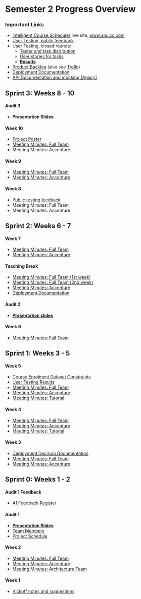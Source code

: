 # Semester 2 Progress Overview

### Important Links

* [Intelligent Course Scheduler](https://www.anuics.com) live site, www.anuics.com
* [User Testing, public feedback](Sprint_2/public-testing-feedback.md)
* User Testing, closed rounds: 
  - [Tester and task distribution](Sprint_1/test-distribution.md)
  - [User stories for tasks](Sprint_1/user-story.md)
  - [**Results**](Sprint_1/user-testing.md)
* [Product Backlog](product-backlog.md) (also see [Trello](https://trello.com/b/lNhn5e9R/))
* [Deployment Documentation](Sprint_2/deployment-documentation.md)
* [API Documentation and mocking (Apiary)](https://courseai.docs.apiary.io/)

## Sprint 3: Weeks 8 - 10

#### Audit 3

* **Presentation Slides**

#### Week 10

* [Project Poster](Sprint_2/PDF/project-poster-2.pdf)
* [Meeting Minutes: Full Team](Sprint_2/team-week-10-minutes.md)
* Meeting Minutes: Accenture

#### Week 9

* [Meeting Minutes: Full Team](Sprint_2/team-week-9-minutes.md)
* [Meeting Minutes: Accenture](Sprint_2/accenture-week-9-minutes.md)

#### Week 8

* [Public testing feedback](Sprint_2/public-testing-feedback.md)
* Meeting Minutes: Full Team
* Meeting Minutes: Accenture

## Sprint 2: Weeks 6 - 7

#### Week 7

* [Meeting Minutes: Full Team](Sprint_2/team-week-7-minutes.md)
* [Meeting Minutes: Accenture](Sprint_2/accenture-week-7-minutes.md)

#### Teaching Break

* [Meeting Minutes: Full Team (1st week)](Sprint_2/team-break-week-1-minutes.md)
* [Meeting Minutes: Full Team (2nd week)](Sprint_2/team-break-week-1-minutes.md)
* [Meeting Minutes: Accenture](Sprint_2/accenture-week-6-minutes.md)
* [Deployment Documentation](Sprint_2/deployment-documentation.md)

#### Audit 2

* **[Presentation slides](https://docs.google.com/presentation/d/1ifcSjrgrL0wdElroLccQmKwoidtlPBroV2QmwyU74cI/edit?usp=sharing)**


#### Week 6

* [Meeting Minutes: Full Team](Sprint_2/team-week-6-minutes.md)

## Sprint 1: Weeks 3 - 5

#### Week 5

* [Course Enrolment Dataset Constraints](course-enrolment-dataset-constraints.md)
* [User Testing Results](Sprint_1/user-testing.md)
* [Meeting Minutes: Full Team](Sprint_1/team-week-5-minutes.md)
* [Meeting Minutes: Accenture](Sprint_1/accenture-week-5-minutes.md)
* [Meeting Minutes: Tutorial](Sprint_1/tutorial-week-5-minutes.md)

#### Week 4

* [Meeting Minutes: Full Team](Sprint_1/team-week-4-minutes.md)
* [Meeting Minutes: Accenture](Sprint_1/accenture-week-4-minutes.md)
* [Meeting Minutes: Tutorial](Sprint_1/tutorial-week-4-minutes.md)

#### Week 3

* [Deployment Decision Documentation](Sprint_1/deployment-decisions.md)
* [Meeting Minutes: Full Team](Sprint_1/team-week-3-minutes.md)
* [Meeting Minutes: Accenture](Sprint_1/accenture-week-3-minutes.md)

## Sprint 0: Weeks 1 - 2

#### Audit 1 Feedback
* [A1 Feedback Register](https://docs.google.com/spreadsheets/d/1F2NP-vgWbB0HpWlc_H7L85UJ_gTzK-F6HnkLpG5QA14/edit?usp=sharing)

#### Audit 1
* **[Presentation Slides](https://docs.google.com/presentation/d/1Ae8ik7Atvc_3EnimkYWZ8D8zZCJkSxFT_T0EhWcpCA0/edit?usp=sharing)**
* [Team Members](Sprint_0/PDF/Team_Members.pdf)
* [Project Schedule](Sprint_0/PDF/Schedule.pdf)
#### Week 2
* [Meeting Minutes: Full Team](Sprint_0/team-week-2-minutes.md)
* [Meeting Minutes: Accenture](Sprint_0/accenture-week-2-minutes.md)
* [Meeting Minutes: Architecture Team](Sprint_0/backend-week-2-minutes.md)

#### Week 1
* [Kickoff notes and suggestions](Sprint_0/kickoff.md)
